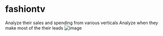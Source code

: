 # fashiontv
Analyze their sales and spending from various verticals 
Analyze when they make most of the their leads
![image](https://github.com/user-attachments/assets/728e0211-db72-4b06-a30c-70450abaca99)
